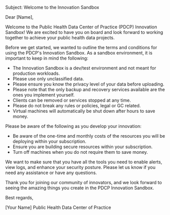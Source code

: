 Subject: Welcome to the Innovation Sandbox

Dear [Name],

Welcome to the Public Health Data Center of Practice (PDCP) Innovation Sandbox! We are excited to have you on board and look forward to working together to achieve your public health data projects.

Before we get started, we wanted to outline the terms and conditions for using the PDCP's Innovation Sandbox. As a sandbox environment, it is important to keep in mind the following:

- The Innovation Sandbox is a dev/test environment and not meant for production workloads.
- Please use only unclassified data.
- Please ensure you know the privacy level of your data before uploading.
- Please note that the only backup and recovery services available are the ones you implement yourself.
- Clients can be removed or services stopped at any time.
- Please do not break any rules or policies, legal or GC related.
- Virtual machines will automatically be shut down after hours to save money.

Please be aware of the following as you develop your innovation:

- Be aware of the one-time and monthly costs of the resources you will be deploying within your subscription.
- Ensure you are building secure resources within your subscription.
- Turn off machines when you do not require them to save money.

We want to make sure that you have all the tools you need to enable alerts, view logs, and enhance your security posture. Please let us know if you need any assistance or have any questions.

Thank you for joining our community of innovators, and we look forward to seeing the amazing things you create in the PDCP Innovation Sandbox.

Best regards,

[Your Name]
Public Health Data Center of Practice
